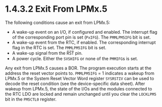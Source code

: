 # 1.4.3.2 Exit From LPMx.5

The following conditions cause an exit from LPMx.5:

- A wake-up event on an I/O, if configured and enabled. The interrupt flag of the corresponding port pin is set
  (`PxIFG`). The `PMMLPM5IFG` bit is set.
- A wake-up event from the RTC, if enabled. The corresponding interrupt flag in the RTC is set. The `PMMLPM5IFG` bit is
  set.
- A wake-up signal from the R̅S̅T̅ pin.
- A power cycle. Either the `SVSHIFG` or none of the `PMMIFG`s is set.

Any exit from LPMx.5 causes a BOR. The program execution starts at the address the reset vector points to.
`PMMLPM5IFG` = 1 indicates a wakeup from LPMx.5 or the System Reset Vector Word register `SYSRSTIV` can be used to
decode the reset condition (see the device-specific data sheet). After wakeup from LPMx.5, the state of the I/Os and
the modules connected to the RTC LDO are locked and remain unchanged until you clear the `LOCKLPM5` bit in the
`PM5CTL0` register.

